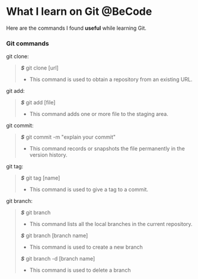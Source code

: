 # What I learn on Git @BeCode

Here are the commands I found **useful** while learning Git.  

### Git commands

git clone:  
> ***$*** git clone [url]
> - This command is used to obtain a repository from an existing URL.  
  
git add:  
> ***$*** git add [file]
> - This command adds one or more file to the staging area.  
  
git commit:
> ***$*** git commit -m "explain your commit"
> - This command records or snapshots the file permanently in the version history.  
  
git tag:
> ***$*** git tag [name]
> - This command is used to give a tag to a commit.  
  
git branch:
> ***$*** git branch 
> - This command lists all the local branches in the current repository.
>  
> ***$*** git branch [branch name]
> - This command is used to create a new branch 
>
> ***$*** git branch -d [branch name]
> - This command is used to delete a branch  
  


